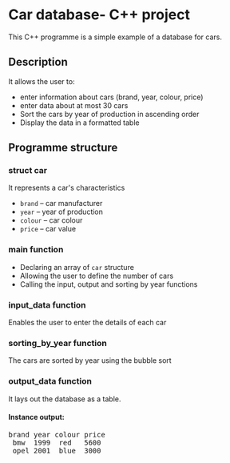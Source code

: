 # Car database- C++ project

This C++ programme is a simple example of a database for cars.

## Description

It allows the user to:
- enter information about cars (brand, year, colour, price)
- enter data about at most 30 cars 
- Sort the cars by year of production in ascending order
- Display the data in a formatted table

## Programme structure

### struct car

It represents a car's characteristics

- `brand` – car manufacturer 
- `year` – year of production
- `colour` – car colour 
- `price` – car value 



### main function

- Declaring an array of `car` structure
- Allowing the user to define the number of cars
- Calling the input, output and sorting by year functions


### input_data function

Enables the user to enter the details of each car


### sorting_by_year function

The cars are sorted by year using the bubble sort


### output_data function

It lays out the database as a table.

#### Instance output:
<pre>brand year colour price 
 bmw  1999  red   5600  
 opel 2001  blue  3000 </pre>
